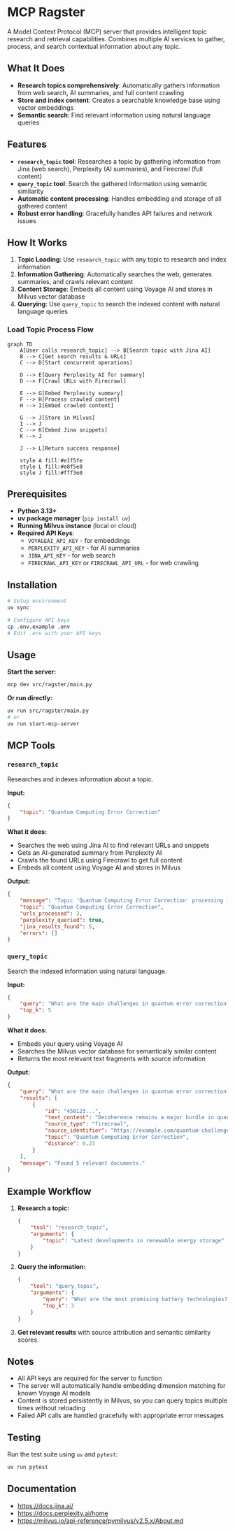 # MCP Ragster

A Model Context Protocol (MCP) server that provides intelligent topic research and retrieval capabilities.
Combines multiple AI services to gather, process, and search contextual information about any topic.

## What It Does

- **Research topics comprehensively**: Automatically gathers information from web search, AI summaries, and full content crawling
- **Store and index content**: Creates a searchable knowledge base using vector embeddings
- **Semantic search**: Find relevant information using natural language queries

## Features

- **`research_topic` tool**: Researches a topic by gathering information from Jina (web search), Perplexity (AI summaries), and Firecrawl (full content)
- **`query_topic` tool**: Search the gathered information using semantic similarity
- **Automatic content processing**: Handles embedding and storage of all gathered content
- **Robust error handling**: Gracefully handles API failures and network issues

## How It Works

1. **Topic Loading**: Use `research_topic` with any topic to research and index information
2. **Information Gathering**: Automatically searches the web, generates summaries, and crawls relevant content
3. **Content Storage**: Embeds all content using Voyage AI and stores in Milvus vector database
4. **Querying**: Use `query_topic` to search the indexed content with natural language queries

### Load Topic Process Flow

```mermaid
graph TD
    A[User calls research_topic] --> B[Search topic with Jina AI]
    B --> C[Get search results & URLs]
    C --> D[Start concurrent operations]
    
    D --> E[Query Perplexity AI for summary]
    D --> F[Crawl URLs with Firecrawl]
    
    E --> G[Embed Perplexity summary]
    F --> H[Process crawled content]
    H --> I[Embed crawled content]
    
    G --> J[Store in Milvus]
    I --> J
    C --> K[Embed Jina snippets]
    K --> J
    
    J --> L[Return success response]
    
    style A fill:#e1f5fe
    style L fill:#e8f5e8
    style J fill:#fff3e0
```

## Prerequisites

- **Python 3.13+**
- **uv package manager** (`pip install uv`)
- **Running Milvus instance** (local or cloud)
- **Required API Keys**:
  - `VOYAGEAI_API_KEY` - for embeddings
  - `PERPLEXITY_API_KEY` - for AI summaries  
  - `JINA_API_KEY` - for web search
  - `FIRECRAWL_API_KEY` or `FIRECRAWL_API_URL` - for web crawling

## Installation

```bash
# Setup environment
uv sync

# Configure API keys
cp .env.example .env
# Edit .env with your API keys
```

## Usage

**Start the server:**

```bash
mcp dev src/ragster/main.py
```

**Or run directly:**

```bash
uv run src/ragster/main.py
# or
uv run start-mcp-server
```

## MCP Tools

### `research_topic`

Researches and indexes information about a topic.

**Input:**

```json
{
    "topic": "Quantum Computing Error Correction"
}
```

**What it does:**

- Searches the web using Jina AI to find relevant URLs and snippets
- Gets an AI-generated summary from Perplexity AI
- Crawls the found URLs using Firecrawl to get full content
- Embeds all content using Voyage AI and stores in Milvus

**Output:**

```json
{
    "message": "Topic 'Quantum Computing Error Correction' processing initiated. All operations initiated successfully.",
    "topic": "Quantum Computing Error Correction",
    "urls_processed": 3,
    "perplexity_queried": true,
    "jina_results_found": 5,
    "errors": []
}
```

### `query_topic`

Search the indexed information using natural language.

**Input:**

```json
{
    "query": "What are the main challenges in quantum error correction?",
    "top_k": 5
}
```

**What it does:**

- Embeds your query using Voyage AI
- Searches the Milvus vector database for semantically similar content
- Returns the most relevant text fragments with source information

**Output:**

```json
{
    "query": "What are the main challenges in quantum error correction?",
    "results": [
        {
            "id": "450123...",
            "text_content": "Decoherence remains a major hurdle in quantum error correction...",
            "source_type": "firecrawl",
            "source_identifier": "https://example.com/quantum-challenges",
            "topic": "Quantum Computing Error Correction",
            "distance": 0.23
        }
    ],
    "message": "Found 5 relevant documents."
}
```

## Example Workflow

1. **Research a topic:**

   ```json
   {
       "tool": "research_topic",
       "arguments": {
           "topic": "Latest developments in renewable energy storage"
       }
   }
   ```

2. **Query the information:**

   ```json
   {
       "tool": "query_topic", 
       "arguments": {
           "query": "What are the most promising battery technologies?",
           "top_k": 3
       }
   }
   ```

3. **Get relevant results** with source attribution and semantic similarity scores.

## Notes

- All API keys are required for the server to function
- The server will automatically handle embedding dimension matching for known Voyage AI models
- Content is stored persistently in Milvus, so you can query topics multiple times without reloading
- Failed API calls are handled gracefully with appropriate error messages

## Testing

Run the test suite using `uv` and `pytest`:

```bash
uv run pytest
```

## Documentation

- https://docs.jina.ai/
- https://docs.perplexity.ai/home
- https://milvus.io/api-reference/pymilvus/v2.5.x/About.md